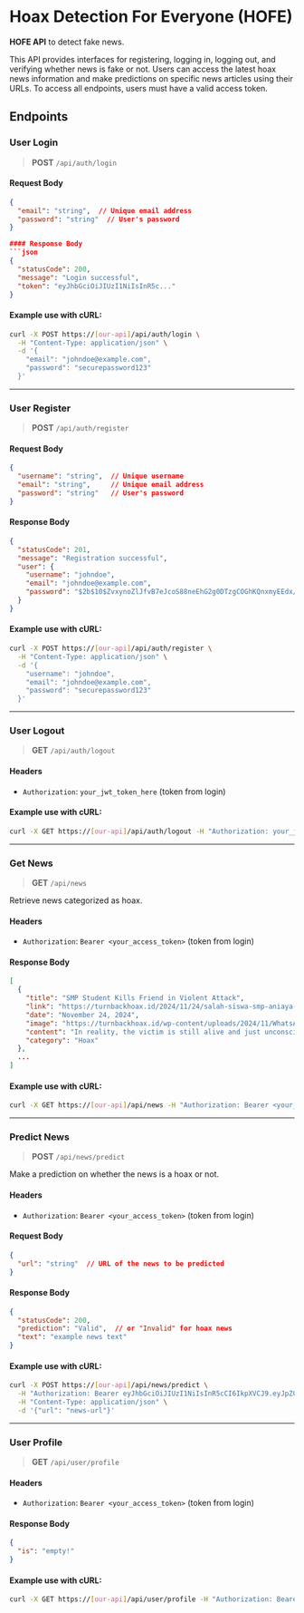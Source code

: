 # Hoax Detection For Everyone (HOFE)

**HOFE API** to detect fake news.

This API provides interfaces for registering, logging in, logging out, and verifying whether news is fake or not. Users can access the latest hoax news information and make predictions on specific news articles using their URLs. To access all endpoints, users must have a valid access token.

## Endpoints

### User Login

> **POST** `/api/auth/login`

#### Request Body
```json
{
  "email": "string",  // Unique email address
  "password": "string"  // User's password
}

#### Response Body
```json
{
  "statusCode": 200,
  "message": "Login successful",
  "token": "eyJhbGciOiJIUzI1NiIsInR5c..."
}
```

#### Example use with cURL:
```bash
curl -X POST https://[our-api]/api/auth/login \
  -H "Content-Type: application/json" \
  -d '{
    "email": "johndoe@example.com",
    "password": "securepassword123"
  }'
```

---

### User Register

> **POST** `/api/auth/register`

#### Request Body
```json
{
  "username": "string",  // Unique username
  "email": "string",     // Unique email address
  "password": "string"   // User's password
}
```

#### Response Body
```json
{
  "statusCode": 201,
  "message": "Registration successful",
  "user": {
    "username": "johndoe",
    "email": "johndoe@example.com",
    "password": "$2b$10$ZvxynoZlJfvB7eJcoS88neEhG2g0DTzgCOGhKQnxmyEEdx/t4P8ti"
  }
}
```

#### Example use with cURL:
```bash
curl -X POST https://[our-api]/api/auth/register \
  -H "Content-Type: application/json" \
  -d '{
    "username": "johndoe",
    "email": "johndoe@example.com",
    "password": "securepassword123"
  }'
```

---

### User Logout

> **GET** `/api/auth/logout`

#### Headers
- `Authorization`: `your_jwt_token_here` (token from login)

#### Example use with cURL:
```bash
curl -X GET https://[our-api]/api/auth/logout -H "Authorization: your_jwt_token_here"
```

---

### Get News

> **GET** `/api/news`

Retrieve news categorized as hoax.

#### Headers
- `Authorization`: `Bearer <your_access_token>` (token from login)

#### Response Body
```json
[
  {
    "title": "SMP Student Kills Friend in Violent Attack",
    "link": "https://turnbackhoax.id/2024/11/24/salah-siswa-smp-aniaya-teman-hingga-tewas/",
    "date": "November 24, 2024",
    "image": "https://turnbackhoax.id/wp-content/uploads/2024/11/WhatsApp-Image-2024-11-24-at-17.43.57-326x245.jpeg",
    "content": "In reality, the victim is still alive and just unconscious during the incident.",
    "category": "Hoax"
  },
  ...
]
```

#### Example use with cURL:
```bash
curl -X GET https://[our-api]/api/news -H "Authorization: Bearer <your_access_token>"
```

---

### Predict News

> **POST** `/api/news/predict`

Make a prediction on whether the news is a hoax or not.

#### Headers
- `Authorization`: `Bearer <your_access_token>` (token from login)

#### Request Body
```json
{
  "url": "string"  // URL of the news to be predicted
}
```

#### Response Body
```json
{
  "statusCode": 200,
  "prediction": "Valid",  // or "Invalid" for hoax news
  "text": "example news text"
}
```

#### Example use with cURL:
```bash
curl -X POST https://[our-api]/api/news/predict \
  -H "Authorization: Bearer eyJhbGciOiJIUzI1NiIsInR5cCI6IkpXVCJ9.eyJpZCI6IjY3NDM0Nzk4YTYyMTBiODcwOGEwYzI5NCIsInVzZXJuYW1lIjoiYWppbWF1bGFuYSIsImlhdCI6MTczMjQ2MjU3NCwiZXhwIjoxNzMyNDY2MTc0fQ.Smp5K2xeAv_7n3803Wnk4Sd-KeMLrWQI0yRoSfF-5Rc" \
  -H "Content-Type: application/json" \
  -d '{"url": "news-url"}'
```

---

### User Profile

> **GET** `/api/user/profile`

#### Headers
- `Authorization`: `Bearer <your_access_token>` (token from login)

#### Response Body
```json
{
  "is": "empty!"
}
```

#### Example use with cURL:
```bash
curl -X GET https://[our-api]/api/user/profile -H "Authorization: Bearer <your_access_token>"
```

